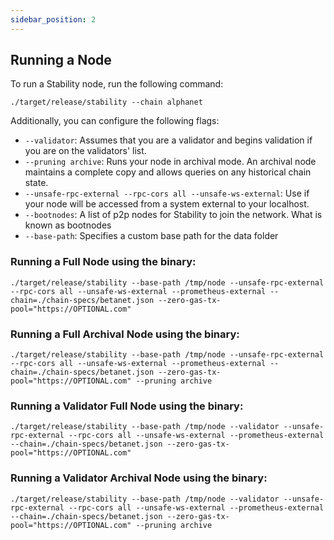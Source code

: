 ```yaml
---
sidebar_position: 2
---
```


## Running a Node
To run a Stability node, run the following command:
```
./target/release/stability --chain alphanet
```

Additionally, you can configure the following flags:

- ``--validator``: Assumes that you are a validator and begins validation if you are on the validators' list.
- ``--pruning archive``: Runs your node in archival mode. An archival node maintains a complete copy and allows queries on any historical chain state.
- ``--unsafe-rpc-external --rpc-cors all --unsafe-ws-external``: Use if your node will be accessed from a system external to your localhost.
- ``--bootnodes``: A list of p2p nodes for Stability to join the network. What is known as bootnodes
- ``--base-path``: Specifies a custom base path for the data folder  
  
### Running a Full Node using the binary: 
```
./target/release/stability --base-path /tmp/node --unsafe-rpc-external --rpc-cors all --unsafe-ws-external --prometheus-external --chain=./chain-specs/betanet.json --zero-gas-tx-pool="https://OPTIONAL.com"
```  
  
### Running a Full Archival Node using the binary:
```
./target/release/stability --base-path /tmp/node --unsafe-rpc-external --rpc-cors all --unsafe-ws-external --prometheus-external --chain=./chain-specs/betanet.json --zero-gas-tx-pool="https://OPTIONAL.com" --pruning archive
```  
  
### Running a Validator Full Node using the binary: 
```
./target/release/stability --base-path /tmp/node --validator --unsafe-rpc-external --rpc-cors all --unsafe-ws-external --prometheus-external --chain=./chain-specs/betanet.json --zero-gas-tx-pool="https://OPTIONAL.com"
```  
  
### Running a Validator Archival Node using the binary:
```
./target/release/stability --base-path /tmp/node --validator --unsafe-rpc-external --rpc-cors all --unsafe-ws-external --prometheus-external --chain=./chain-specs/betanet.json --zero-gas-tx-pool="https://OPTIONAL.com" --pruning archive
```
